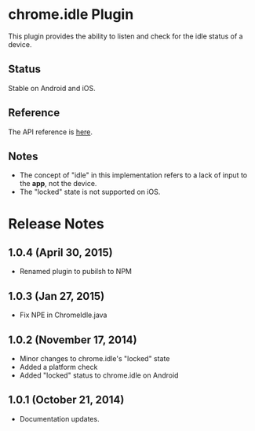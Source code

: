# chrome.idle Plugin

This plugin provides the ability to listen and check for the idle status of a device.

## Status

Stable on Android and iOS.

## Reference

The API reference is [here](http://developer.chrome.com/apps/idle.html).

## Notes

* The concept of "idle" in this implementation refers to a lack of input to the **app**, not the device.
* The "locked" state is not supported on iOS.

# Release Notes

## 1.0.4 (April 30, 2015)
- Renamed plugin to pubilsh to NPM

## 1.0.3 (Jan 27, 2015)
* Fix NPE in ChromeIdle.java

## 1.0.2 (November 17, 2014)
* Minor changes to chrome.idle's "locked" state
* Added a platform check
* Added "locked" status to chrome.idle on Android

## 1.0.1 (October 21, 2014)
- Documentation updates.

